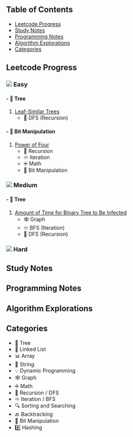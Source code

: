 ## Table of Contents
- [Leetcode Progress](#leetcode-progress)
- [Study Notes](#study-notes)
- [Programming Notes](#programming-notes)
- [Algorithm Explorations](#algorithm-explorations)
- [Categories](#categories)

## Leetcode Progress

### ![](https://img.shields.io/badge/-Easy-5cb85c) Easy
#### - 🌳 Tree
1. [Leaf-Similar Trees](/leetcode/easy/tree/leaf-similar_trees_recursion.md)
   - 🔁 DFS (Recursion)

#### - 🔣 Bit Manipulation
1. [Power of Four](/leetcode/easy/bit_manipulation/power_of_four_recursion_iteration_bit_manipulation_math.md)
   - 🔁 Recursion
   - ♾️ Iteration
   - ➗ Math
   - 🔣 Bit Manipulation

### ![](https://img.shields.io/badge/-Medium-f0ad4e) Medium
#### - 🌳 Tree
1. [Amount of Time for Binary Tree to Be Infected](/leetcode/medium/tree/amount_of_time_for_binary_tree_to_be_infected_graph_bfs_dfs.md)
   - 🕸️ Graph
   - ♾️ BFS (Iteration) 
   - 🔁 DFS (Recursion) 

### ![](https://img.shields.io/badge/-Hard-d9534f) Hard
<!-- Add Hard problems here -->

## Study Notes
<!-- General notes, programming concepts, best practices, etc. -->

## Programming Notes
<!-- Specific programming tips, tricks, or notes -->

## Algorithm Explorations
<!-- In-depth analysis of specific algorithms and data structures -->

## Categories
- 🌳 Tree
- 🔗 Linked List
- 📊 Array
- 🧵 String
- 💡 Dynamic Programming
- 🕸️ Graph
- ➗ Math
- 🔁 Recursion / DFS
- ♾️ Iteration / BFS
- 🔍 Sorting and Searching
- 🔙 Backtracking
- 🔣 Bit Manipulation
- #️⃣ Hashing
